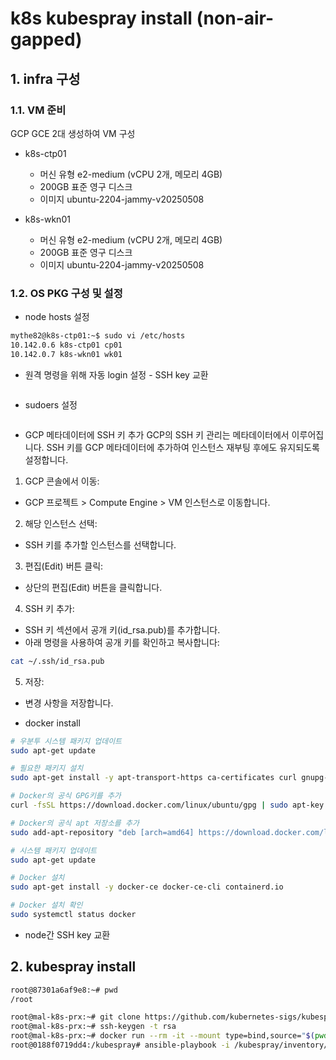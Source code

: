 # k8s kubespray install (non-air-gapped)

## 1. infra 구성
### 1.1. VM 준비
GCP GCE 2대 생성하여 VM 구성
* k8s-ctp01
  - 머신 유형 e2-medium (vCPU 2개, 메모리 4GB)
  - 200GB 표준 영구 디스크
  - 이미지 ubuntu-2204-jammy-v20250508

* k8s-wkn01
  - 머신 유형 e2-medium (vCPU 2개, 메모리 4GB)
  - 200GB 표준 영구 디스크
  - 이미지 ubuntu-2204-jammy-v20250508

### 1.2. OS PKG 구성 및 설정
* node hosts 설정
```bash
mythe82@k8s-ctp01:~$ sudo vi /etc/hosts
10.142.0.6 k8s-ctp01 cp01
10.142.0.7 k8s-wkn01 wk01
```

* 원격 명령을 위해 자동 login 설정 - SSH key 교환
```bash

```

* sudoers 설정
```bash

```

* GCP 메타데이터에 SSH 키 추가 GCP의 SSH 키 관리는 메타데이터에서 이루어집니다. SSH 키를 GCP 메타데이터에 추가하여 인스턴스 재부팅 후에도 유지되도록 설정합니다.
1. GCP 콘솔에서 이동:
  - GCP 프로젝트 > Compute Engine > VM 인스턴스로 이동합니다.
2. 해당 인스턴스 선택:
  - SSH 키를 추가할 인스턴스를 선택합니다.
3. 편집(Edit) 버튼 클릭:
  - 상단의 편집(Edit) 버튼을 클릭합니다.
4. SSH 키 추가:
  - SSH 키 섹션에서 공개 키(id_rsa.pub)를 추가합니다.
  - 아래 명령을 사용하여 공개 키를 확인하고 복사합니다:
  ```bash
  cat ~/.ssh/id_rsa.pub
  ```
5. 저장:
  - 변경 사항을 저장합니다.


- docker install
```bash
# 우분투 시스템 패키지 업데이트
sudo apt-get update

# 필요한 패키지 설치
sudo apt-get install -y apt-transport-https ca-certificates curl gnupg-agent software-properties-common

# Docker의 공식 GPG키를 추가
curl -fsSL https://download.docker.com/linux/ubuntu/gpg | sudo apt-key add -

# Docker의 공식 apt 저장소를 추가
sudo add-apt-repository "deb [arch=amd64] https://download.docker.com/linux/ubuntu $(lsb_release -cs) stable"

# 시스템 패키지 업데이트
sudo apt-get update

# Docker 설치
sudo apt-get install -y docker-ce docker-ce-cli containerd.io

# Docker 설치 확인
sudo systemctl status docker
```

- node간 SSH key 교환

## 2. kubespray install
```bash
root@87301a6af9e8:~# pwd
/root

root@mal-k8s-prx:~# git clone https://github.com/kubernetes-sigs/kubespray.git
root@mal-k8s-prx:~# ssh-keygen -t rsa
root@mal-k8s-prx:~# docker run --rm -it --mount type=bind,source="$(pwd)"/kubespray/inventory/sample,dst=/inventory   --mount type=bind,source="${HOME}"/.ssh/id_rsa,dst=/root/.ssh/id_rsa   quay.io/kubespray/kubespray:v2.27.0 bash
root@0188f0719dd4:/kubespray# ansible-playbook -i /kubespray/inventory/sample/inventory.ini --private-key /root/.ssh/id_rsa cluster.yml

```
